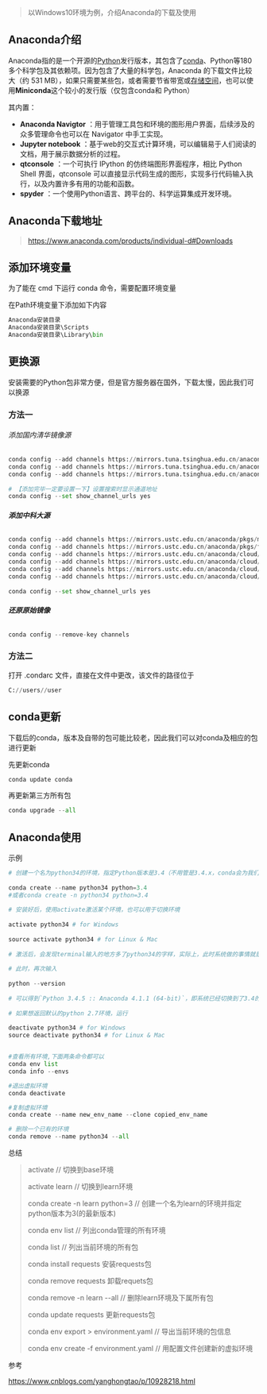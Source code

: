 > 以Windows10环境为例，介绍Anaconda的下载及使用



## Anaconda介绍



Anaconda指的是一个开源的[Python](https://baike.baidu.com/item/Python)发行版本，其包含了[conda](https://baike.baidu.com/item/conda/4500060)、Python等180多个科学包及其依赖项。因为包含了大量的科学包，Anaconda 的下载文件比较大（约 531 MB），如果只需要某些包，或者需要节省带宽或[存储空间](https://baike.baidu.com/item/存储空间/10657950)，也可以使用**Miniconda**这个较小的发行版（仅包含conda和 Python）

其内置：

- **Anaconda Navigtor** ：用于管理工具包和环境的图形用户界面，后续涉及的众多管理命令也可以在 Navigator 中手工实现。
- **Jupyter notebook** ：基于web的交互式计算环境，可以编辑易于人们阅读的文档，用于展示数据分析的过程。
- **qtconsole** ：一个可执行 IPython 的仿终端图形界面程序，相比 Python Shell 界面，qtconsole 可以直接显示代码生成的图形，实现多行代码输入执行，以及内置许多有用的功能和函数。
- **spyder** ：一个使用Python语言、跨平台的、科学运算集成开发环境。



## Anaconda下载地址

> https://www.anaconda.com/products/individual-d#Downloads



## 添加环境变量

为了能在 cmd 下运行 conda 命令，需要配置环境变量

在Path环境变量下添加如下内容

``` python
Anaconda安装目录
Anaconda安装目录\Scripts
Anaconda安装目录\Library\bin
```



## 更换源

安装需要的Python包非常方便，但是官方服务器在国外，下载太慢，因此我们可以换源

### 方法一

###### 添加国内清华镜像源

``` python
conda config --add channels https://mirrors.tuna.tsinghua.edu.cn/anaconda/pkgs/free/
conda config --add channels https://mirrors.tuna.tsinghua.edu.cn/anaconda/cloud/conda-forge 
conda config --add channels https://mirrors.tuna.tsinghua.edu.cn/anaconda/cloud/msys2/
 
# 【添加完毕一定要设置一下】设置搜索时显示通道地址
conda config --set show_channel_urls yes
```

######  **添加中科大源**

``` python
conda config --add channels https://mirrors.ustc.edu.cn/anaconda/pkgs/main/
conda config --add channels https://mirrors.ustc.edu.cn/anaconda/pkgs/free/
conda config --add channels https://mirrors.ustc.edu.cn/anaconda/cloud/conda-forge/
conda config --add channels https://mirrors.ustc.edu.cn/anaconda/cloud/msys2/
conda config --add channels https://mirrors.ustc.edu.cn/anaconda/cloud/bioconda/
conda config --add channels https://mirrors.ustc.edu.cn/anaconda/cloud/menpo/
 
conda config --set show_channel_urls yes
```

###### **还原原始镜像**

``` python
conda config --remove-key channels
```

### 方法二

打开 .condarc 文件，直接在文件中更改，该文件的路径位于

``` python
C://users//user
```



## conda更新

下载后的conda，版本及自带的包可能比较老，因此我们可以对conda及相应的包进行更新

先更新conda

``` python
conda update conda
```

再更新第三方所有包

``` python
conda upgrade --all
```

## Anaconda使用

示例

``` python
# 创建一个名为python34的环境，指定Python版本是3.4（不用管是3.4.x，conda会为我们自动寻找3.4.x中的最新版本）
 
conda create --name python34 python=3.4
#或者conda create -n python34 python=3.4
 
# 安装好后，使用activate激活某个环境，也可以用于切换环境
 
activate python34 # for Windows
 
source activate python34 # for Linux & Mac
 
# 激活后，会发现terminal输入的地方多了python34的字样，实际上，此时系统做的事情就是把默认2.7环境从PATH中去除，再把3.4对应的命令加入PATH
 
# 此时，再次输入
 
python --version
 
# 可以得到`Python 3.4.5 :: Anaconda 4.1.1 (64-bit)`，即系统已经切换到了3.4的环境
 
# 如果想返回默认的python 2.7环境，运行
 
deactivate python34 # for Windows
source deactivate python34 # for Linux & Mac


#查看所有环境,下面两条命令都可以
conda env list
conda info --envs

#退出虚拟环境
conda deactivate

#复制虚拟环境
conda create --name new_env_name --clone copied_env_name

# 删除一个已有的环境
conda remove --name python34 --all
```

总结

> activate // 切换到base环境
>
> activate learn // 切换到learn环境
>
> conda create -n learn python=3 // 创建一个名为learn的环境并指定python版本为3(的最新版本)
>
> conda env list // 列出conda管理的所有环境
>
> conda list // 列出当前环境的所有包
>
> conda install requests 安装requests包
>
> conda remove requests 卸载requets包
>
> conda remove -n learn --all // 删除learn环境及下属所有包
>
> conda update requests 更新requests包
>
> conda env export > environment.yaml // 导出当前环境的包信息
>
> conda env create -f environment.yaml // 用配置文件创建新的虚拟环境



参考

https://www.cnblogs.com/yanghongtao/p/10928218.html
